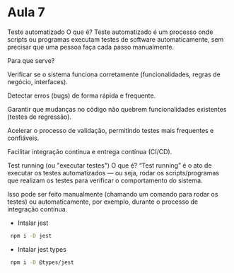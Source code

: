 # Aula 7

Teste automatizado
O que é?
Teste automatizado é um processo onde scripts ou programas executam testes de software automaticamente, sem precisar que uma pessoa faça cada passo manualmente.

Para que serve?

Verificar se o sistema funciona corretamente (funcionalidades, regras de negócio, interfaces).

Detectar erros (bugs) de forma rápida e frequente.

Garantir que mudanças no código não quebrem funcionalidades existentes (testes de regressão).

Acelerar o processo de validação, permitindo testes mais frequentes e confiáveis.

Facilitar integração contínua e entrega contínua (CI/CD).

Test running (ou "executar testes")
O que é?
“Test running” é o ato de executar os testes automatizados — ou seja, rodar os scripts/programas que realizam os testes para verificar o comportamento do sistema.

Isso pode ser feito manualmente (chamando um comando para rodar os testes) ou automaticamente, por exemplo, durante o processo de integração contínua.

- Intalar jest

```bash
 npm i -D jest
```

- Intalar jest types

```bash
 npm i -D @types/jest
```
